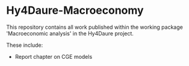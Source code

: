 # Hy4Daure-Macroeconomy
This repository contains all work published within the working package 'Macroeconomic analysis' in the Hy4Daure project.

These include:
- Report chapter on CGE models
